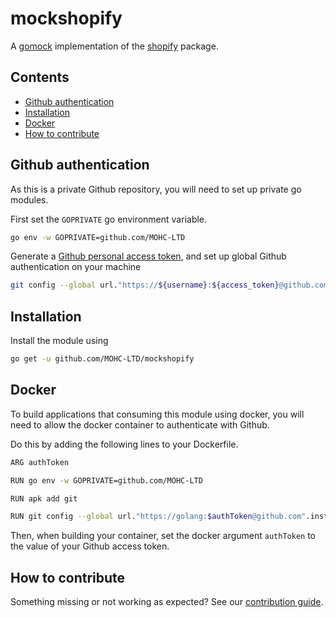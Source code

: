 # mockshopify

A [gomock](https://github.com/golang/mock) implementation of the [shopify](https://github.com/MOHC-LTD/shopify) package.

## Contents

- [Github authentication](#github-authentication)
- [Installation](#installation)
- [Docker](#docker)
- [How to contribute](#how-to-contribute)

## Github authentication

As this is a private Github repository, you will need to set up private go modules.

First set the `GOPRIVATE` go environment variable.

```sh
go env -w GOPRIVATE=github.com/MOHC-LTD
```

Generate a [Github personal access token](https://github.com/settings/tokens), and set up
global Github authentication on your machine

```sh
git config --global url."https://${username}:${access_token}@github.com".insteadOf "https://github.com"
```

## Installation

Install the module using

```sh
go get -u github.com/MOHC-LTD/mockshopify
```

## Docker

To build applications that consuming this module using docker, you will need to allow the docker container to authenticate with Github.

Do this by adding the following lines to your Dockerfile.

```sh
ARG authToken

RUN go env -w GOPRIVATE=github.com/MOHC-LTD

RUN apk add git

RUN git config --global url."https://golang:$authToken@github.com".insteadOf "https://github.com"
```

Then, when building your container, set the docker argument `authToken` to the value of your Github access token.

## How to contribute

Something missing or not working as expected? See our [contribution guide](./CONTRIBUTING.md).

